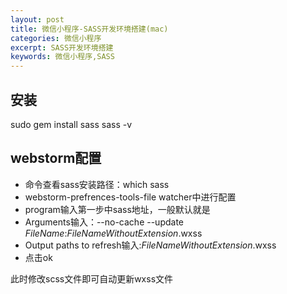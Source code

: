 ```yaml
---
layout: post
title: 微信小程序-SASS开发环境搭建(mac)
categories: 微信小程序
excerpt: SASS开发环境搭建
keywords: 微信小程序,SASS
---
```

## 安装
sudo gem install sass
sass -v

## webstorm配置
- 命令查看sass安装路径：which sass
- webstorm-prefrences-tools-file watcher中进行配置
- program输入第一步中sass地址，一般默认就是
- Arguments输入：--no-cache --update $FileName$:$FileNameWithoutExtension$.wxss
- Output paths to refresh输入:$FileNameWithoutExtension$.wxss
- 点击ok

此时修改scss文件即可自动更新wxss文件
